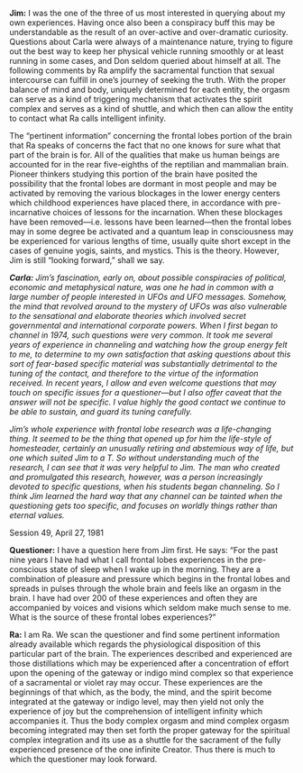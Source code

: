 <p><strong>Jim:</strong> I was the one of the three of us most interested in querying about my own experiences. Having once also been a conspiracy buff this may be understandable as the result of an over-active and over-dramatic curiosity. Questions about Carla were always of a maintenance nature, trying to figure out the best way to keep her physical vehicle running smoothly or at least running in some cases, and Don seldom queried about himself at all. The following comments by Ra amplify the sacramental function that sexual intercourse can fulfill in one’s journey of seeking the truth. With the proper balance of mind and body, uniquely determined for each entity, the orgasm can serve as a kind of triggering mechanism that activates the spirit complex and serves as a kind of shuttle, and which then can allow the entity to contact what Ra calls intelligent infinity.</p>
<p>The “pertinent information” concerning the frontal lobes portion of the brain that Ra speaks of concerns the fact that no one knows for sure what that part of the brain is for. All of the qualities that make us human beings are accounted for in the rear five-eighths of the reptilian and mammalian brain. Pioneer thinkers studying this portion of the brain have posited the possibility that the frontal lobes are dormant in most people and may be activated by removing the various blockages in the lower energy centers which childhood experiences have placed there, in accordance with pre-incarnative choices of lessons for the incarnation. When these blockages have been removed—i.e. lessons have been learned—then the frontal lobes may in some degree be activated and a quantum leap in consciousness may be experienced for various lengths of time, usually quite short except in the cases of genuine yogis, saints, and mystics. This is the theory. However, Jim is still “looking forward,” shall we say.</p>
<p><strong><em>Carla:</em></strong><em> Jim’s fascination, early on, about possible conspiracies of political, economic and metaphysical nature, was one he had in common with a large number of people interested in UFOs and UFO messages. Somehow, the mind that revolved around to the mystery of UFOs was also vulnerable to the sensational and elaborate theories which involved secret governmental and international corporate powers. When I first began to channel in 1974, such questions were very common. It took me several years of experience in channeling and watching how the group energy felt to me, to determine to my own satisfaction that asking questions about this sort of fear-based specific material was substantially detrimental to the tuning of the contact, and therefore to the virtue of the information received. In recent years, I allow and even welcome questions that may touch on specific issues for a questioner—but I also offer caveat that the answer will not be specific. I value highly the good contact we continue to be able to sustain, and guard its tuning carefully.</em></p>
<p><em>Jim’s whole experience with frontal lobe research was a life-changing thing. It seemed to be the thing that opened up for him the life-style of homesteader, certainly an unusually retiring and abstemious way of life, but one which suited Jim to a T. So without understanding much of the research, I can see that it was very helpful to Jim. The man who created and promulgated this research, however, was a person increasingly devoted to specific questions, when his students began channeling. So I think Jim learned the hard way that any channel can be tainted when the questioning gets too specific, and focuses on worldly things rather than eternal values.</em></p>
<p class="transcript-sub-title">Session 49, April 27, 1981</p>
<p><strong>Questioner:</strong> I have a question here from Jim first. He says: “For the past nine years I have had what I call frontal lobes experiences in the pre-conscious state of sleep when I wake up in the morning. They are a combination of pleasure and pressure which begins in the frontal lobes and spreads in pulses through the whole brain and feels like an orgasm in the brain. I have had over 200 of these experiences and often they are accompanied by voices and visions which seldom make much sense to me. What is the source of these frontal lobes experiences?”</p>
<p><strong>Ra:</strong> I am Ra. We scan the questioner and find some pertinent information already available which regards the physiological disposition of this particular part of the brain. The experiences described and experienced are those distillations which may be experienced after a concentration of effort upon the opening of the gateway or indigo mind complex so that experience of a sacramental or violet ray may occur. These experiences are the beginnings of that which, as the body, the mind, and the spirit become integrated at the gateway or indigo level, may then yield not only the experience of joy but the comprehension of intelligent infinity which accompanies it. Thus the body complex orgasm and mind complex orgasm becoming integrated may then set forth the proper gateway for the spiritual complex integration and its use as a shuttle for the sacrament of the fully experienced presence of the one infinite Creator. Thus there is much to which the questioner may look forward.</p>